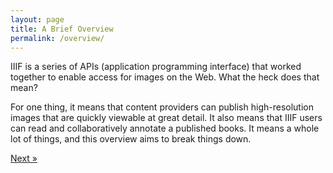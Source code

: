 ```yaml
---
layout: page
title: A Brief Overview
permalink: /overview/
---
```


IIIF is a series of APIs (application programming interface) that worked together to enable access for images on the Web. What the heck does that mean? 

For one thing, it means that content providers can publish high-resolution images that are quickly viewable at great detail. It also means that IIIF users can read and collaboratively annotate a published books. It means a whole lot of things, and this overview aims to break things down.

<div class='d-flex justify-content-around'>
  <a class="btn btn-secondary" href="{{'overview/what-is-iiif' | relative_url }}">Next &raquo;</a>
</div>

